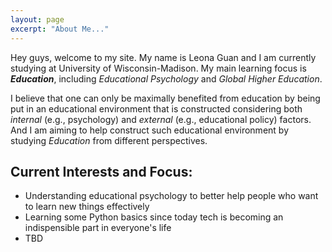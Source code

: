 ```yaml
---
layout: page
excerpt: "About Me..."
---
```


Hey guys, welcome to my site. My name is Leona Guan and I am currently studying at University of Wisconsin-Madison. My main learning focus is ***Education***, including *Educational Psychology* and *Global Higher Education*. 

I believe that one can only be maximally benefited from education by being put in an educational environment that is constructed considering both *internal* (e.g., psychology) and *external* (e.g., educational policy) factors. And I am aiming to help construct such educational environment by studying *Education* from different perspectives. 

## Current Interests and Focus:

- Understanding educational psychology to better help people who want to learn new things effectively
- Learning some Python basics since today tech is becoming an indispensible part in everyone's life
- TBD
